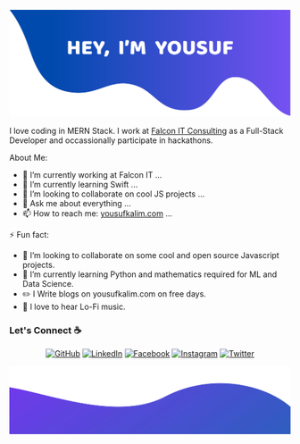 ![alt text](./images/top.png)

I love coding in MERN Stack. I work at [Falcon IT Consulting](https://www.falconconsulting.fr/) as a Full-Stack Developer and occassionally participate in hackathons.

<!--
**yousufkalim/yousufkalim** is a ✨ _special_ ✨ repository because its `README.md` (this file) appears on your GitHub profile.

Here are some ideas to get you started:
-->

About Me:

-   🔭 I’m currently working at Falcon IT ...
-   🌱 I’m currently learning Swift ...
-   👯 I’m looking to collaborate on cool JS projects ...
-   💬 Ask me about everything ...
-   📫 How to reach me: <a href="https://yousufkalim.com">yousufkalim.com</a> ...

⚡ Fun fact:

-   👯 I’m looking to collaborate on some cool and open source Javascript projects.
-   🌱 I’m currently learning Python and mathematics required for ML and Data Science.
-   :pencil2: I Write blogs on yousufkalim.com on free days.
-   :musical_note: I love to hear Lo-Fi music.

### Let's Connect :coffee:

<p align="center">
	<a href="https://github.com/yousufkalim"><img src="https://img.icons8.com/bubbles/50/000000/github.png" alt="GitHub"/></a>
	<a href="https://www.linkedin.com/in/yousufkalim/"><img src="https://img.icons8.com/bubbles/50/000000/linkedin.png" alt="LinkedIn"/></a>
	<a href="https://www.facebook.com/mianyousufkalim/"><img src="https://img.icons8.com/bubbles/50/000000/facebook-new.png" alt="Facebook"/></a>
	<a href="https://www.instagram.com/yousuf.kalim/"><img src="https://img.icons8.com/bubbles/50/000000/instagram.png" alt="Instagram"/></a>
	<a href="https://twitter.com/yousuf_kalim"><img src="https://img.icons8.com/bubbles/50/000000/twitter-squared.png" alt="Twitter"/></a>
</p>

![alt text](./images/bottom.svg)
